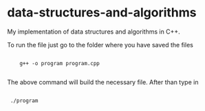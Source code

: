 # data-structures-and-algorithms
My implementation of data structures and algorithms in C++.

To run the file just go to the folder where you have saved the files

  <code>
    g++ -o program program.cpp
  </code>

The above command will build the necessary file. After than type in

<code>
 ./program
 </code>
  
